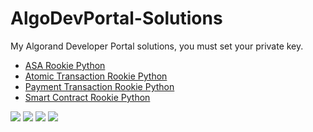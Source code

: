 # AlgoDevPortal-Solutions

My Algorand Developer Portal solutions, you must set your private key.

- [ASA Rookie Python](https://github.com/aleff-github/AlgoDevPortal-Solutions/blob/main/Challenges/ASA%20Rookie%20Python.py)
- [Atomic Transaction Rookie Python](https://github.com/aleff-github/AlgoDevPortal-Solutions/blob/main/Challenges/Atomic%20Transaction%20Rookie%20Python.py)
- [Payment Transaction Rookie Python](https://github.com/aleff-github/AlgoDevPortal-Solutions/blob/main/Challenges/Payment%20Transaction%20Rookie%20Python.py)
- [Smart Contract Rookie Python](https://github.com/aleff-github/AlgoDevPortal-Solutions/blob/main/Challenges/Smart%20Contract%20Rookie%20Python.py)

![](https://algorand-developer-portal.tryprism.com/static/Badges/2022/07/08%2010:48/payment_transaction.png?w=634&cmd=resize_then_crop&height=805&quality=70)
![](https://algorand-developer-portal.tryprism.com/static/Badges/2022/07/08%2010:46/standard_asset.png?w=634&cmd=resize_then_crop&height=805&quality=70)
![](https://algorand-developer-portal.tryprism.com/static/Badges/2022/07/08%2010:47/smart_contract.png?w=634&cmd=resize_then_crop&height=805&quality=70)
![](https://algorand-developer-portal.tryprism.com/static/Badges/2022/07/08%2010:49/atomic_transaction.png?w=634&cmd=resize_then_crop&height=805&quality=70)

